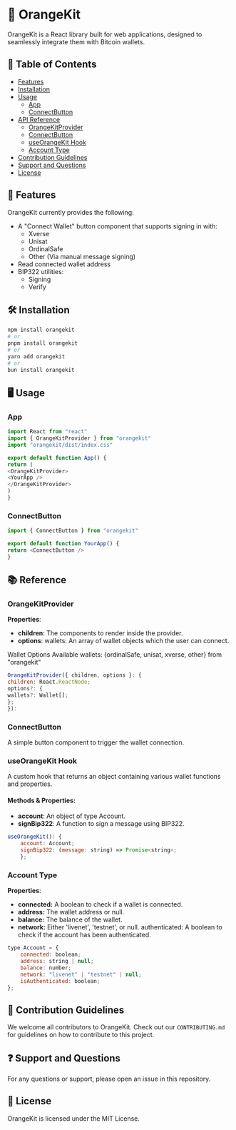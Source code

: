# 🍊 OrangeKit

OrangeKit is a React library built for web applications, designed to seamlessly integrate them with Bitcoin wallets.

## 📌 Table of Contents
- [Features](#features)
- [Installation](#installation)
- [Usage](#usage)
  - [App](#app)
  - [ConnectButton](#connectbutton)
- [API Reference](#reference)
  - [OrangeKitProvider](#orangekitprovider)
  - [ConnectButton](#connectbutton)
  - [useOrangeKit Hook](#useorangekit-hook)
  - [Account Type](#account-type)
- [Contribution Guidelines](#contribution-guidelines)
- [Support and Questions](#support-and-questions)
- [License](#license)

## 🚀 Features

OrangeKit currently provides the following:

- A "Connect Wallet" button component that supports signing in with:
  - Xverse
  - Unisat
  - OrdinalSafe
  - Other (Via manual message signing)
- Read connected wallet address
- BIP322 utilities:
  - Signing
  - Verify

## 🛠 Installation
```bash
npm install orangekit
# or
pnpm install orangekit
# or
yarn add orangekit
# or
bun install orangekit
```

## 🖥 Usage
### App
```javascript
import React from "react"
import { OrangeKitProvider } from "orangekit"
import "orangekit/dist/index.css"

export default function App() {
return (
<OrangeKitProvider>
<YourApp />
</OrangeKitProvider>
)
}
```

### ConnectButton
```javascript
import { ConnectButton } from "orangekit"

export default function YourApp() {
return <ConnectButton />
}
```

## 📚 Reference
### OrangeKitProvider
**Properties**:

- **children**: The components to render inside the provider.
- **options**:
wallets: An array of wallet objects which the user can connect.

Wallet Options
Available wallets: {ordinalSafe, unisat, xverse, other} from "orangekit"

```javascript
OrangeKitProvider({ children, options }: {
children: React.ReactNode;
options?: {
wallets?: Wallet[];
};
}):
```

### ConnectButton
A simple button component to trigger the wallet connection.

### useOrangeKit Hook
A custom hook that returns an object containing various wallet functions and properties.

#### Methods & Properties:

- **account**: An object of type Account.
- **signBip322**: A function to sign a message using BIP322.

```javascript
useOrangeKit(): {
	account: Account;
	signBip322: (message: string) => Promise<string>;
	};
```

### Account Type

**Properties**:

- **connected:** A boolean to check if a wallet is connected.
- **address:** The wallet address or null.
- **balance:** The balance of the wallet.
- **network:** Either 'livenet', 'testnet', or null.
authenticated: A boolean to check if the account has been authenticated.
```javascript
type Account = {
	connected: boolean;
	address: string | null;
	balance: number;
	network: "livenet" | "testnet" | null;
	isAuthenticated: boolean;
};
```

## 🤝 Contribution Guidelines
We welcome all contributors to OrangeKit. Check out our `CONTRIBUTING.md` for guidelines on how to contribute to this project.

## ❓ Support and Questions
For any questions or support, please open an issue in this repository.

## 📜 License
OrangeKit is licensed under the MIT License.

